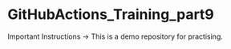 # GitHubActions_Training_part9 
Important Instructions -> This is a demo repository for practising.
